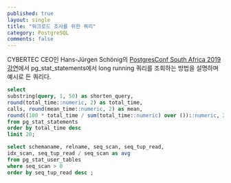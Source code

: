 ```yaml
---
published: true
layout: single
title: "워크로드 조사를 위한 쿼리"
category: PostgreSQL
comments: false
---
```


CYBERTEC CEO인 Hans-Jürgen Schönig의 [PostgresConf South Africa 2019 강연](https://www.youtube.com/watch?v=5M2FFbVeLSs)에서 pg_stat_statements에서 long running 쿼리를 조회하는 방법을 설명하며 예시로 든 쿼리다.   

```sql
select 
substring(query, 1, 50) as shorten_query, 
round(total_time::numeric, 2) as total_time, 
calls, round(mean_time::numeric, 2) as mean, 
round((100 * total_time / sum(total_time::numeric) over ())::numeric, 2) as percentage_overall 
from pg_stat_statements 
order by total_time desc 
limit 20; 

```


```sql
select schemaname, relname, seq_scan, seq_tup_read, 
idx_scan, seq_tup_read / seq_scan as avg 
from pg_stat_user_tables 
where seq_scan > 0
order by seq_tup_read desc ;

```
